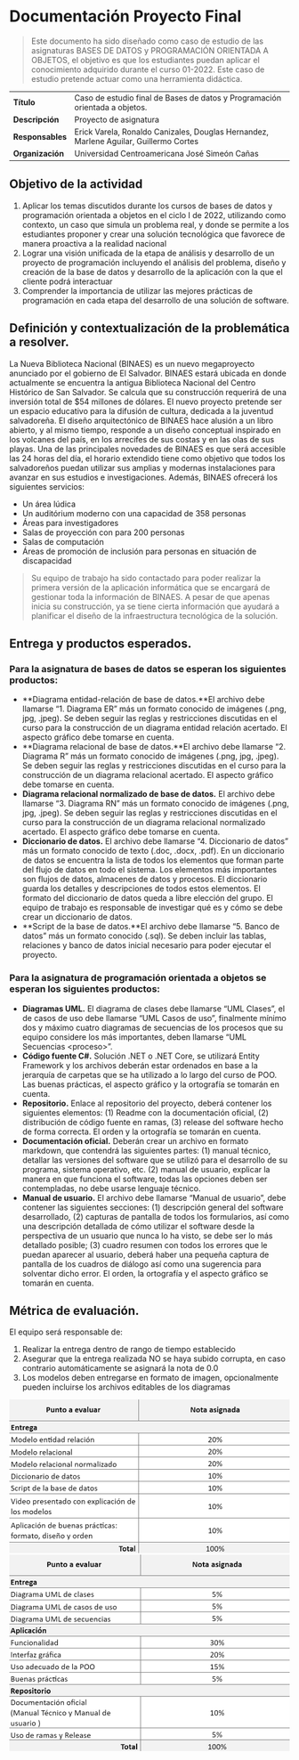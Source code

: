 
# Documentación Proyecto Final 

> Este documento ha sido diseñado como caso de estudio de las asignaturas BASES DE DATOS y PROGRAMACIÓN ORIENTADA A OBJETOS, el objetivo es que los estudiantes puedan aplicar el conocimiento adquirido durante el curso 01-2022. Este caso de estudio pretende actuar como una herramienta didáctica.


<table>
  <tr>
   <td><strong>Título</strong>
   </td>
   <td colspan="3" >Caso de estudio final de Bases de datos y Programación orientada a objetos.
   </td>
  </tr>
  <tr>
   <td><strong>Descripción</strong>
   </td>
   <td colspan="3" >Proyecto de asignatura 
   </td>
  </tr>
  <tr>
   <td><strong>Responsables</strong>
   </td>
   <td colspan="3" >Erick Varela, Ronaldo Canizales, Douglas Hernandez, Marlene Aguilar, Guillermo Cortes 
   </td>
  </tr>
  <tr>
   <td><strong>Organización</strong>
   </td>
   <td colspan="3" >Universidad Centroamericana José Simeón Cañas
   </td>
  </tr>
</table>


## Objetivo de la actividad

1. Aplicar los temas discutidos durante los cursos de bases de datos y programación orientada a objetos en el ciclo I de 2022, utilizando como contexto, un caso que simula un problema real, y donde se permite a los estudiantes proponer y crear una solución tecnológica que favorece de manera proactiva a la realidad nacional
2. Lograr una visión unificada de la etapa de análisis y desarrollo de un proyecto de programación incluyendo el análisis del problema, diseño y creación de la base de datos y desarrollo de la aplicación con la que el cliente podrá interactuar
3. Comprender la importancia de utilizar las mejores prácticas de programación en cada etapa del desarrollo de una solución de software.

## Definición y contextualización de la problemática a resolver.

La Nueva Biblioteca Nacional (BINAES) es un nuevo megaproyecto anunciado por el gobierno de El Salvador. BINAES estará ubicada en donde actualmente se encuentra la antigua Biblioteca Nacional del Centro Histórico de San Salvador. Se calcula que su construcción requerirá de una inversión total de $54 millones de dólares. El nuevo proyecto pretende ser un espacio educativo para la difusión de cultura, dedicada a la juventud salvadoreña. El diseño arquitectónico de BINAES hace alusión a un libro abierto, y al mismo tiempo, responde a un diseño conceptual inspirado en los volcanes del país, en los arrecifes de sus costas y en las olas de sus playas. Una de las principales novedades de BINAES es que será accesible las 24 horas del día, el horario extendido tiene como objetivo que todos los salvadoreños puedan utilizar sus amplias y modernas instalaciones para avanzar en sus estudios e investigaciones. Además, BINAES ofrecerá los siguientes servicios:

* Un área lúdica 
* Un auditórium moderno con una capacidad de 358 personas
* Áreas para investigadores 
* Salas de proyección con para 200 personas 
* Salas de computación
* Áreas de promoción de inclusión para personas en situación de discapacidad

> Su equipo de trabajo ha sido contactado para poder realizar la primera versión de la aplicación informática que se encargará de gestionar toda la información de BINAES. A pesar de que apenas inicia su construcción, ya se tiene cierta información que ayudará a planificar el diseño de la infraestructura tecnológica de la solución. 

## Entrega y productos esperados.

### Para la asignatura de bases de datos se esperan los siguientes productos:

* **Diagrama entidad-relación de base de datos.**El archivo debe llamarse “1. Diagrama ER” más un formato conocido de imágenes (.png, jpg, .jpeg). Se deben seguir las reglas y restricciones discutidas en el curso para la construcción de un diagrama entidad relación acertado. El aspecto gráfico debe tomarse en cuenta.
* **Diagrama relacional de base de datos.**El archivo debe llamarse “2. Diagrama R” más un formato conocido de imágenes (.png, jpg, .jpeg). Se deben seguir las reglas y restricciones discutidas en el curso para la construcción de un diagrama relacional acertado. El aspecto gráfico debe tomarse en cuenta.
* **Diagrama relacional normalizado de base de datos.** El archivo debe llamarse “3. Diagrama RN” más un formato conocido de imágenes (.png, jpg, .jpeg). Se deben seguir las reglas y restricciones discutidas en el curso para la construcción de un diagrama relacional normalizado acertado. El aspecto gráfico debe tomarse en cuenta.
* **Diccionario de datos.** El archivo debe llamarse “4. Diccionario de datos” más un formato conocido de texto (.doc, .docx, .pdf). En un diccionario de datos se encuentra la lista de todos los elementos que forman parte del flujo de datos en todo el sistema. Los elementos más importantes son flujos de datos, almacenes de datos y procesos. El diccionario guarda los detalles y descripciones de todos estos elementos. El formato del diccionario de datos queda a libre elección del grupo. El equipo de trabajo es responsable de investigar qué es y cómo se debe crear un diccionario de datos.
* **Script de la base de datos.**El archivo debe llamarse “5. Banco de datos” más un formato conocido (.sql). Se deben incluir las tablas, relaciones y banco de datos inicial necesario para poder ejecutar el proyecto.

### Para la asignatura de programación orientada a objetos se esperan los siguientes productos:

* **Diagramas UML.** El diagrama de clases debe llamarse “UML Clases”, el de casos de uso debe llamarse “UML Casos de uso”, finalmente mínimo dos y máximo cuatro diagramas de secuencias de los procesos que su equipo considere los más importantes, deben llamarse “UML Secuencias &lt;proceso>”.
* **Código fuente C#.** Solución .NET o .NET Core, se utilizará Entity Framework y los archivos deberán estar ordenados en base a la jerarquía de carpetas que se ha utilizado a lo largo del curso de POO. Las buenas prácticas, el aspecto gráfico y la ortografía se tomarán en cuenta.
* **Repositorio.** Enlace al repositorio del proyecto, deberá contener los siguientes elementos: (1) Readme con la documentación oficial, (2) distribución de código fuente en ramas, (3) release del software hecho de forma correcta. El orden y la ortografía se tomarán en cuenta. 
* **Documentación oficial.** Deberán crear un archivo en formato markdown, que contendrá las siguientes partes: (1) manual técnico, detallar las versiones del software que se utilizó para el desarrollo de su programa, sistema operativo, etc. (2)  manual de usuario, explicar la manera en que funciona el software, todas las opciones deben ser contempladas, no debe usarse lenguaje técnico.
* **Manual de usuario.** El archivo debe llamarse “Manual de usuario”, debe contener las siguientes secciones: (1) descripción general del software desarrollado, (2) capturas de pantalla de todos los formularios, así como una descripción detallada de cómo utilizar el software desde la perspectiva de un usuario que nunca lo ha visto, se debe ser lo más detallado posible; (3) cuadro resumen con todos los errores que le puedan aparecer al usuario, deberá haber una pequeña captura de pantalla de los cuadros de diálogo así como una sugerencia para solventar dicho error. El orden, la ortografía y el aspecto gráfico se tomarán en cuenta.

## Métrica de evaluación.

El equipo será responsable de:
1. Realizar la entrega dentro de rango de tiempo establecido
2. Asegurar que la entrega realizada NO se haya subido corrupta, en caso contrario automáticamente se asignará la nota de 0.0
3. Los modelos deben entregarse en formato de imagen, opcionalmente pueden incluirse los archivos editables de los diagramas

<center>

![Métrica para Base de Datos](img/imgBD.png)
![Métrica para Programación Orientada a Objetos](img/imgPOO.png)

</center>
